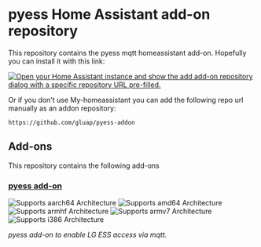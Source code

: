 # pyess Home Assistant add-on repository

This repository contains the pyess mqtt homeassistant add-on. Hopefully you can install it with this link:

[![Open your Home Assistant instance and show the add add-on repository dialog with a specific repository URL pre-filled.](https://my.home-assistant.io/badges/supervisor_add_addon_repository.svg)](https://my.home-assistant.io/redirect/supervisor_add_addon_repository/?repository_url=https%3A%2F%2Fgithub.com%2Fgluap%2Fpyess-addon)

Or if you don't use My-homeassistant you can add the following repo url manually as an addon repository:

```https://github.com/gluap/pyess-addon```

## Add-ons

This repository contains the following add-ons

### [pyess add-on](./pyess-addon)

![Supports aarch64 Architecture][aarch64-shield]
![Supports amd64 Architecture][amd64-shield]
![Supports armhf Architecture][armhf-shield]
![Supports armv7 Architecture][armv7-shield]
![Supports i386 Architecture][i386-shield]

_pyess add-on to enable LG ESS access via mqtt._

<!--

Notes to developers after forking or using the github template feature:
- While developing comment out the 'image' key from 'pyess-addon/config.yaml' to make the supervisor build the addon
  - Remember to put this back when pushing up your changes.
- When you merge to the 'main' branch of your repository a new build will be triggered.
  - Make sure you adjust the 'version' key in 'pyess-addon/config.yaml' when you do that.
  - Make sure you update 'pyess-addon/CHANGELOG.md' when you do that.
  - The first time this runs you might need to adjust the image configuration on github container registry to make it public
  - You may also need to adjust the github Actions configuration (Settings > Actions > General > Workflow > Read & Write)
- Adjust the 'image' key in 'pyess-addon/config.yaml' so it points to your username instead of 'home-assistant'.
  - This is where the build images will be published to.
- Rename the pyess-addon directory.
  - The 'slug' key in 'pyess-addon/config.yaml' should match the directory name.
- Adjust all keys/url's that points to 'home-assistant' to now point to your user/fork.
- Share your repository on the forums https://community.home-assistant.io/c/projects/9
- Do awesome stuff!
 -->

[aarch64-shield]: https://img.shields.io/badge/aarch64-yes-green.svg
[amd64-shield]: https://img.shields.io/badge/amd64-yes-green.svg
[armhf-shield]: https://img.shields.io/badge/armhf-yes-green.svg
[armv7-shield]: https://img.shields.io/badge/armv7-yes-green.svg
[i386-shield]: https://img.shields.io/badge/i386-yes-green.svg

